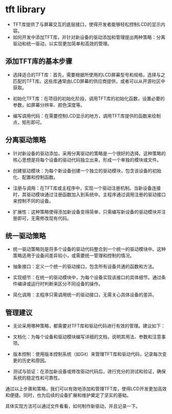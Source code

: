 # tft library

* TFT库提供了与屏幕交互的底层接口，使得开发者能够轻松控制LCD的显示内容。
* 如何开发中添加TFT库，并针对新设备的驱动添加和管理提出两种策略：分离驱动和统一驱动，以实现更加简单和高效的管理。

## 添加TFT库的基本步骤

* 选择适合的TFT库：首先，需要根据所使用的LCD屏幕型号和规格，选择与之匹配的TFT库。这些库通常由LCD屏幕的供应商提供，或者可以从开源社区中获取。

* 初始化TFT库：在项目的初始化阶段，调用TFT库的初始化函数，设置必要的参数，如屏幕分辨率、颜色深度等。

* 编写调用代码：在需要控制LCD显示的地方，调用TFT库提供的函数来绘制点，矩形即可。

## 分离驱动策略

* 针对新设备的驱动添加，采用分离驱动的策略是一个很好的选择。这种策略的核心思想是将每个设备的驱动代码独立出来，形成一个单独的模块或文件。

* 创建驱动模块：为每个新设备创建一个独立的驱动模块，包含该设备的初始化、配置和控制函数。

* 注册与调用：在TFT库或主程序中，实现一个驱动注册机制。当新设备连接时，其驱动模块通过注册函数加入到系统中。主程序通过调用注册的驱动接口来控制不同的设备。

* 扩展性：这种策略使得添加新设备变得简单，只需编写新设备的驱动模块并注册即可，无需修改现有代码。

## 统一驱动策略

* 统一驱动策略则是将多个设备的驱动代码整合到一个统一的驱动模块中。这种策略适用于设备间差异较小，或需要统一管理和控制的情况。

* 抽象接口：定义一个统一的驱动接口，包含所有设备共通的函数和方法。

* 实现细节：在统一的驱动模块中，为每个设备实现该接口的具体细节。通过条件编译或运行时判断来区分不同设备的操作。

* 简化调用：主程序只需调用统一的驱动接口，无需关心具体设备的差异。

## 管理建议

* 无论采用哪种策略，都需要对TFT库和驱动代码进行有效的管理。建议如下：

* 文档化：为每个设备和驱动模块编写详细的文档，说明其用法、参数和注意事项。

* 版本控制：使用版本控制系统（如Git）来管理TFT库和驱动代码，记录每次变更的历史和原因。

* 测试与验证：在添加新设备或修改驱动代码后，进行充分的测试和验证，确保系统的稳定性和可靠性。

通过以上步骤和策略，我们可以有效地添加和管理TFT库，使得LCD开发更加高效和便捷。同时，也为后续的设备扩展和维护奠定了坚实的基础。

具体实现方法可以通过文件看看，如何制作新驱动，并且记录一下。
